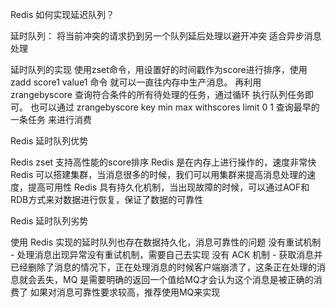 Redis 如何实现延迟队列？

延时队列：
将当前冲突的请求扔到另一个队列延后处理以避开冲突
适合异步消息处理

延时队列的实现
使用zset命令，用设置好的时间戳作为score进行排序，使用 zadd score1 value1 命令 就可以一直往内存中生产消息。
再利用 zrangebyscore 查询符合条件的所有待处理的任务，通过循环 执行队列任务即可。
也可以通过 zrangebyscore key min max withscores limit 0 1 查询最早的一条任务 来进行消费

Redis 延时队列优势

Redis zset 支持高性能的score排序
Redis 是在内存上进行操作的，速度非常快
Redis 可以搭建集群，当消息很多的时候，我们可以用集群来提高消息处理的速度，提高可用性
Redis 具有持久化机制，当出现故障的时候，可以通过AOF和RDB方式来对数据进行恢复，保证了数据的可靠性

Redis 延时队列劣势

使用 Redis 实现的延时队列也存在数据持久化，消息可靠性的问题
没有重试机制 - 处理消息出现异常没有重试机制，需要自己去实现
没有 ACK 机制 - 获取消息并已经删除了消息的情况下，正在处理消息的时候客户端崩溃了，这条正在处理的消息就会丢失，MQ 是需要明确的返回一个值给MQ才会认为这个消息是被正确的消费了
如果对消息可靠性要求较高，推荐使用MQ来实现
